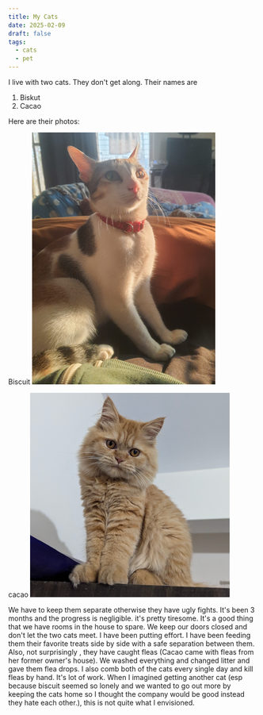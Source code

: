 ```yaml
---
title: My Cats
date: 2025-02-09
draft: false
tags:
  - cats
  - pet
---
```


I live with two cats. They don't get along. Their names are
1. Biskut
2. Cacao

Here are their photos:

Biscuit
![Image Description](/images/Pasted%20image%2020250218001833.png)

cacao
![Image Description](/images/Pasted%20image%2020250218001902.png)


We have to keep them separate otherwise they have ugly fights. It's been 3 months and the progress is negligible. it's pretty tiresome. It's a good thing that we have rooms in the house to spare. We keep our doors closed and don't let the two cats meet.
I have been putting effort. I have been feeding them their favorite treats side by side with a safe separation between them.  Also, not surprisingly , they have caught fleas (Cacao came with fleas from her former owner's house). We washed everything and changed litter and gave them flea drops. I also comb both of the cats every single day and kill fleas by hand. It's lot of work. When I imagined getting another cat (esp because biscuit seemed so lonely and we wanted to go out more by keeping the cats home so I thought the company would be good instead they hate each other.), this is not quite what I envisioned.